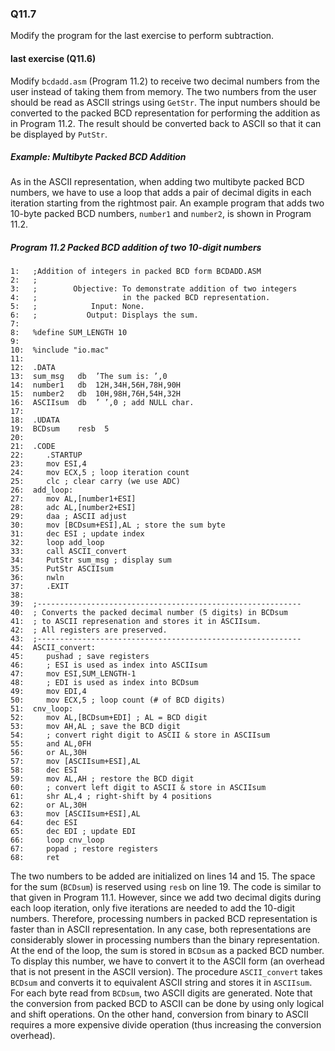 
### Q11.7

Modify the program for the last exercise to perform subtraction.

#### last exercise (Q11.6)

Modify `bcdadd.asm` (Program 11.2) to receive two decimal numbers from the user instead of taking them from memory. The two numbers from the user should be read as ASCII strings using `GetStr`. The input numbers should be converted to the packed BCD representation for performing the addition as in Program 11.2. The result should be converted back to ASCII so that it can be displayed by `PutStr`.

##### Example: Multibyte Packed BCD Addition
As in the ASCII representation, when adding two multibyte packed BCD numbers, we have to use a loop that adds a pair of decimal digits in each iteration starting from the rightmost pair.  An example program that adds two 10-byte packed BCD numbers, `number1` and `number2`, is shown in Program 11.2.

##### Program 11.2 Packed BCD addition of two 10-digit numbers
```assembly
1:   ;Addition of integers in packed BCD form BCDADD.ASM
2:   ;
3:   ;        Objective: To demonstrate addition of two integers
4:   ;                   in the packed BCD representation.
5:   ;            Input: None.
6:   ;           Output: Displays the sum.
7:
8:   %define SUM_LENGTH 10
9:
10:  %include "io.mac"
11:
12:  .DATA
13:  sum_msg   db  ’The sum is: ’,0
14:  number1   db  12H,34H,56H,78H,90H
15:  number2   db  10H,98H,76H,54H,32H
16:  ASCIIsum  db  ’ ’,0 ; add NULL char.
17:
18:  .UDATA
19:  BCDsum    resb  5
20:
21:  .CODE
22:  	.STARTUP
23:  	mov ESI,4
24:  	mov ECX,5 ; loop iteration count
25:  	clc ; clear carry (we use ADC)
26:  add_loop:
27:  	mov AL,[number1+ESI]
28:  	adc AL,[number2+ESI]
29:  	daa ; ASCII adjust
30:  	mov [BCDsum+ESI],AL ; store the sum byte
31:  	dec ESI ; update index
32:  	loop add_loop
33:  	call ASCII_convert
34:  	PutStr sum_msg ; display sum
35:  	PutStr ASCIIsum
36:  	nwln
37:  	.EXIT
38: 
39:  ;-----------------------------------------------------------
40:  ; Converts the packed decimal number (5 digits) in BCDsum
41:  ; to ASCII represenation and stores it in ASCIIsum.
42:  ; All registers are preserved.
43:  ;-----------------------------------------------------------
44:  ASCII_convert:
45:  	pushad ; save registers
46:  	; ESI is used as index into ASCIIsum
47:  	mov ESI,SUM_LENGTH-1
48:  	; EDI is used as index into BCDsum
49:  	mov EDI,4
50:  	mov ECX,5 ; loop count (# of BCD digits)
51:  cnv_loop:
52:  	mov AL,[BCDsum+EDI] ; AL = BCD digit
53:  	mov AH,AL ; save the BCD digit
54:  	; convert right digit to ASCII & store in ASCIIsum
55:  	and AL,0FH
56:  	or AL,30H
57:  	mov [ASCIIsum+ESI],AL
58:  	dec ESI
59:  	mov AL,AH ; restore the BCD digit
60:  	; convert left digit to ASCII & store in ASCIIsum
61:  	shr AL,4 ; right-shift by 4 positions
62:  	or AL,30H
63:  	mov [ASCIIsum+ESI],AL
64:  	dec ESI
65:  	dec EDI ; update EDI
66:  	loop cnv_loop
67:  	popad ; restore registers
68:  	ret
```
The two numbers to be added are initialized on lines 14 and 15. The space for the sum (`BCDsum`) is reserved using `resb` on line 19.
The code is similar to that given in Program 11.1. However, since we add two decimal digits during each loop iteration, only five iterations are needed to add the 10-digit numbers. Therefore, processing numbers in packed BCD representation is faster than in ASCII representation. In any case, both representations are considerably slower in processing numbers than the binary representation.
At the end of the loop, the sum is stored in `BCDsum` as a packed BCD number. To display this number, we have to convert it to the ASCII form (an overhead that is not present in the ASCII version).
The procedure `ASCII_convert` takes `BCDsum` and converts it to equivalent ASCII string and stores it in `ASCIIsum`. For each byte read from `BCDsum`, two ASCII digits are generated. Note that the conversion from packed BCD to ASCII can be done by using only logical and shift operations. On the other hand, conversion from binary to ASCII requires a more expensive divide operation (thus increasing the conversion overhead).
